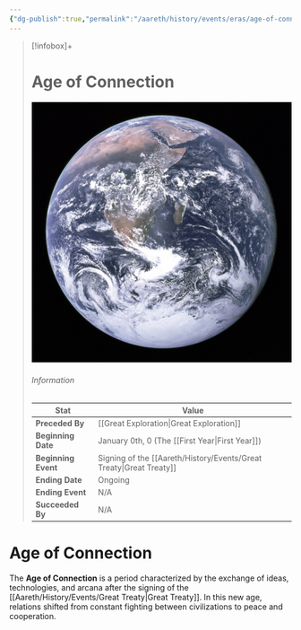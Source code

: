 ```yaml
---
{"dg-publish":true,"permalink":"/aareth/history/events/eras/age-of-connection/","tags":["gardenEntry"]}
---
```


> [!infobox]+
> # Age of Connection
> ![earth.jpg|250](/img/user/media/earth.jpg)
> ###### Information
> | Stat | Value |
> | ---- | ---- |
> | **Preceded By** | [[Great Exploration\|Great Exploration]] |
> | **Beginning Date** | January 0th, 0 (The [[First Year\|First Year]]) |
> | **Beginning Event** | Signing of the [[Aareth/History/Events/Great Treaty\|Great Treaty]] |
> | **Ending Date** | Ongoing |
> | **Ending Event** | N/A |
> | **Succeeded By** | N/A |
# Age of Connection
The **Age of Connection** is a period characterized by the exchange of ideas, technologies, and arcana after the signing of the [[Aareth/History/Events/Great Treaty\|Great Treaty]]. In this new age, relations shifted from constant fighting between civilizations to peace and cooperation.
